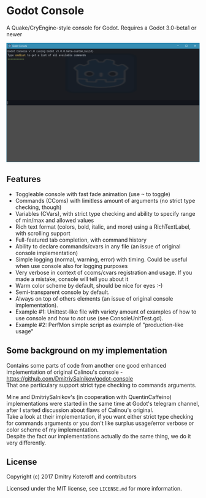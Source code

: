 # Godot Console

A Quake/CryEngine-style console for Godot. Requires a Godot 3.0-beta1 or newer

![Main Screen](https://github.com/Krakean/godot-console/blob/master/Screenshot.png)

## Features

- Toggleable console with fast fade animation (use <kbd>~</kbd> to toggle)
- Commands (CComs) with limitless amount of arguments (no strict type checking, though)
- Variables (CVars), with strict type checking and ability to specify range of min/max and allowed values
- Rich text format (colors, bold, italic, and more) using a RichTextLabel, with scrolling support
- Full-featured tab completion, with command history
- Ability to declare commands/cvars in any file (an issue of original console implementation)
- Simple logging (normal, warning, error) with timing. Could be useful when use console also for logging purposes
- Very verbose in context of ccoms/cvars registration and usage. If you made a mistake, console will tell you about it
- Warm color scheme by default, should be nice for eyes :-)
- Semi-transparent console by default.
- Always on top of others elements (an issue of original console implementation).
- Example #1: Unittest-like file with variety amount of examples of how to use console and how to _not_ use (see ConsoleUnitTest.gd).
- Example #2: PerfMon simple script as example of "production-like usage"

## Some background on my implementation

Contains some parts of code from another one good enhanced implementation of original Calinou's console - https://github.com/DmitriySalnikov/godot-console  
That one particulary support strict type checking to commands arguments.

Mine and DmitriySalnikov's (in cooperation with QuentinCaffeino) implementations were started in the same time at Godot's telegram channel, after I started discussion about flaws of Calinou's original.  
Take a look at their implementation, if you want either strict type checking for commands arguments or you don't like surplus usage/error verbose or color scheme of my implementation.  
Despite the fact our implementations actually do the same thing, we do it very differently.

## License

Copyright (c) 2017 Dmitry Koteroff and contributors

Licensed under the MIT license, see `LICENSE.md` for more information.
